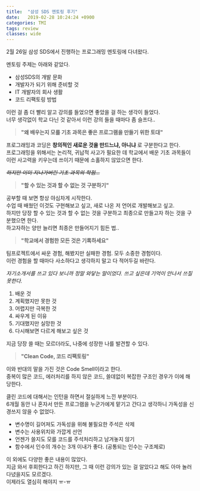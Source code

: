 ```yaml
---
title:  "삼성 SDS 멘토링 후기"
date:   2019-02-28 10:24:24 +0900
categories: TMI
tags: review
classes: wide
---
```


2월 26일 삼성 SDS에서 진행하는 프로그래밍 멘토링에 다녀왔다.  
  
멘토링 주제는 아래와 같았다.  

- 삼성SDS의 개발 문화
- 개발자가 되기 위해 준비할 것
- IT 개발자의 회사 생활
- 코드 리팩토링 방법

이런 걸 좀 더 빨리 알고 강의를 들었으면 좋았을 걸 하는 생각이 들었다.  
너무 생각없이 학교 다닌 것 같아서 이런 강의 들을 때마다 좀 슬프다..  
  
> **"왜 배우는지 모를 기초 과목은 좋은 프로그램을 만들기 위한 토대"**

프로그래밍과 코딩은 **창의적인 새로운 것을 만드느냐, 아니냐** 로 구분한다고 한다.  
프로그래밍을 위해서는 논리적, 귀납적 사고가 필요한 데 학교에서 배운 기초 과목들이 이런 사고력을 키우는데 쓰이기 때문에 소홀하지 않았으면 한다.

_~~하지만 이미 지나가버린 기초 과목의 학점...~~_

> **"할 수 있는 것과 할 수 없는 것 구분하기"**

공부할 때 보면 항상 야심차게 시작한다.  
수업 때 배웠던 이것도 구현해보고 싶고, 새로 나온 저 언어로 개발해보고 싶고.  
하지만 당장 할 수 있는 것과 할 수 없는 것을 구분하고 최종으로 만들고자 하는 것을 구분했으면 한다.  
하고자하는 양만 늘리면 최종은 만들어지기 힘든 법..  

> **"학교에서 경험한 모든 것은 기록하세요"**

팀프로젝트에서 싸운 경험, 해봤지만 실패한 경험. 모두 소중한 경험이다.  
이런 경험을 할 때마다 사소하다고 생각하지 말고 다 적어두길 바란다.  
  
_자기소개서를 쓰고 있다 보니까 정말 와닿는 말이었다. 쓰고 싶은데 기억이 안나서 쓰질 못한다._
  
1. 배운 것
2. 계획했지만 못한 것
3. 어렵지만 극복한 것
4. 싸우게 된 이유
5. 기대했지만 실망한 것
6. 다시해보면 다르게 해보고 싶은 것

지금 당장 쓸 때는 모르더라도, 나중에 성장한 나를 발견할 수 있다. 

> **"Clean Code, 코드 리팩토링"**

이와 반대의 말을 가진 것은 Code Smell이라고 한다.  
중복이 많은 코드, 에러처리를 하지 않은 코드, 쓸데없이 복잡한 구조인 경우가 이에 해당한다.  
  
클린 코드에 대해서는 인턴을 하면서 절실하게 느낀 부분이다.  
6개월 동안 나 혼자서 만든 프로그램을 누군가에게 맡기고 간다고 생각하니 가독성을 신경쓰지 않을 수 없었다.  

- 변수명이 길어져도 가독성을 위해 불필요한 주석은 삭제
- 변수는 사용위치와 가깝게 선언
- 언젠가 쓸지도 모를 코드를 주석처리하고 남겨놓지 않기
- 함수에서 인수의 개수는 3개 이내가 좋다. (공통되는 인수는 구조체로)
  
  
이 외에도 다양한 좋은 내용이 많았다.  
지금 와서 후회한다고 하긴 하지만, 그 때 이런 강의가 있는 걸 알았다고 해도 아마 놀러 다녔을지도 모르겠다.  
이제라도 열심히 해야지 ㅠ-ㅠ